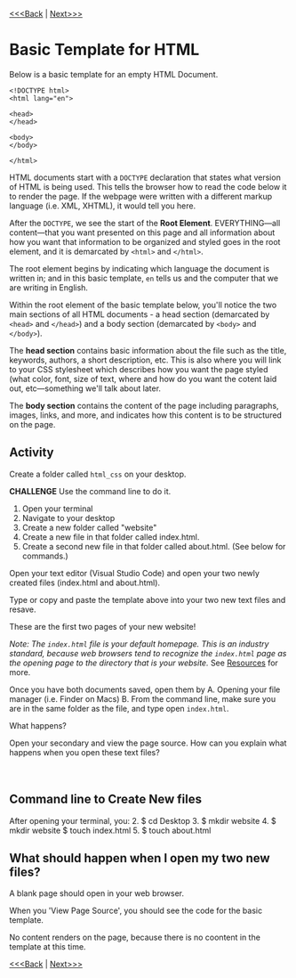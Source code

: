 [<<<Back](opening_activity.md) | [Next>>>](elements.md)

# Basic Template for HTML

Below is a basic template for an empty HTML Document. 

```
<!DOCTYPE html>
<html lang="en">

<head>
</head>

<body>
</body>

</html>
```

HTML documents start with a `DOCTYPE` declaration that states what version of HTML is being used. This tells the browser how to read the code below it to render the page. If the webpage were written with a different markup language (i.e. XML, XHTML), it would tell you here.

After the `DOCTYPE`, we see the start of the **Root Element**. EVERYTHING—all content—that you want presented on this page and all information about how you want that information to be organized and styled goes in the root element, and it is demarcated by `<html>` and `</html>`.

The root element begins by indicating which language the document is written in; and in this basic template, `en` tells us and the computer that we are writing in English. 

Within the root element of the basic template below, you'll notice the two main sections of all HTML documents - a head section (demarcated by `<head>` and `</head>`) and a body section (demarcated by `<body>` and `</body>`). 

The **head section** contains basic information about the file such as the title, keywords, authors, a short description, etc. This is also where you will link to your CSS stylesheet which describes how you want the page styled (what color, font, size of text, where and how do you want the cotent laid out, etc—something we'll talk about later.

The **body section** contains the content of the page including paragraphs, images, links, and more, and indicates how this content is to be structured on the page. 

## Activity

Create a folder called `html_css` on your desktop.

**CHALLENGE** Use the command line to do it. 

1. Open your terminal
2. Navigate to your desktop
3. Create a new folder called "website"
4. Create a new file in that folder called index.html. 
5. Create a second new file in that folder called about.html.
(See below for commands.)

Open your text editor (Visual Studio Code) and open your two newly created files (index.html and about.html).

Type or copy and paste the template above into your two new text files and resave.

These are the first two pages of your new website! 

*Note: The `index.html` file is your default homepage. This is an industry standard, because web browsers tend to recognize the `index.html` page as the opening page to the directory that is your website.* See [Resources](resource.md) for more.

Once you have both documents saved, open them by
A. Opening your file manager (i.e. Finder on Macs)
B. From the command line, make sure you are in the same folder as the file, and type open `index.html`.

What happens? 

Open your secondary and view the page source. How can you explain what happens when you open these text files? 
<br/>
<br/>
<br/>

## Command line to Create New files
After opening your terminal, you:
2. $ cd Desktop
3. $ mkdir website
4. $ mkdir website 
   $ touch index.html
5. $ touch about.html

## What should happen when I open my two new files?
A blank page should open in your web browser. 

When you 'View Page Source', you should see the code for the basic template. 

No content renders on the page, because there is no coontent in the template at this time. 

[<<<Back](opening_activity.md) | [Next>>>](elements.md)
